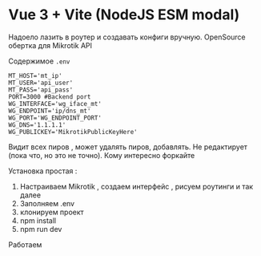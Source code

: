# Vue 3 + Vite (NodeJS ESM modal)

Надоело лазить в роутер и создавать конфиги вручную. OpenSource обертка для Mikrotik API

Содержимое ```.env```
```dotenv
MT_HOST='mt_ip'
MT_USER='api_user'
MT_PASS='api_pass'
PORT=3000 #Backend port
WG_INTERFACE='wg_iface_mt'
WG_ENDPOINT='ip/dns_mt'
WG_PORT='WG_ENDPOINT_PORT'
WG_DNS='1.1.1.1'
WG_PUBLICKEY='MikrotikPublicKeyHere'
```
Видит всех пиров , может удалять пиров, добавлять. Не редактирует (пока что, но это не точно).
Кому интересно форкайте

Установка простая :
1. Настраиваем Mikrotik , создаем интерфейс , рисуем роутинги и так далее
2. Заполняем .env
3. клонируем проект
4. npm install
5. npm run dev

Работаем